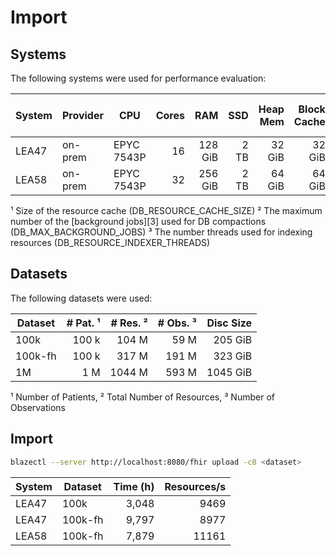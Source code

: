 # Import

## Systems

The following systems were used for performance evaluation:

| System | Provider | CPU        | Cores |     RAM |  SSD | Heap Mem | Block Cache | Resource Cache ¹ | Background Jobs ² | Indexer Threads ³ |
|--------|----------|------------|------:|--------:|-----:|---------:|------------:|-----------------:|------------------:|------------------:|
| LEA47  | on-prem  | EPYC 7543P |    16 | 128 GiB | 2 TB |   32 GiB |      32 GiB |             10 M |                 8 |                16 | 
| LEA58  | on-prem  | EPYC 7543P |    32 | 256 GiB | 2 TB |   64 GiB |      64 GiB |             20 M |                16 |                32 | 

¹ Size of the resource cache (DB_RESOURCE_CACHE_SIZE)
² The maximum number of the [background jobs][3] used for DB compactions (DB_MAX_BACKGROUND_JOBS)
³ The number threads used for indexing resources (DB_RESOURCE_INDEXER_THREADS)

## Datasets

The following datasets were used:

| Dataset | # Pat. ¹ | # Res. ² | # Obs. ³ | Disc Size |
|---------|---------:|---------:|---------:|----------:|
| 100k    |    100 k |    104 M |     59 M |   205 GiB |
| 100k-fh |    100 k |    317 M |    191 M |   323 GiB |
| 1M      |      1 M |   1044 M |    593 M |  1045 GiB |

¹ Number of Patients, ² Total Number of Resources, ³ Number of Observations

## Import

```sh
blazectl --server http://localhost:8080/fhir upload -c8 <dataset>
```

| System | Dataset | Time (h) | Resources/s |
|--------|---------|---------:|------------:|
| LEA47  | 100k    |    3,048 |        9469 |
| LEA47  | 100k-fh |    9,797 |        8977 |
| LEA58  | 100k-fh |    7,879 |       11161 |
